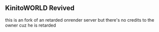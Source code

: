 ## KinitoWORLD Revived
this is an fork of an retarded onrender server but there's no credits to the owner cuz he is retarded
